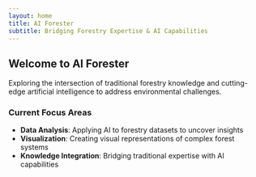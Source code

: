 ```yaml
---
layout: home
title: AI Forester
subtitle: Bridging Forestry Expertise & AI Capabilities
---
```


## Welcome to AI Forester

Exploring the intersection of traditional forestry knowledge and cutting-edge artificial intelligence to address environmental challenges.

### Current Focus Areas

- **Data Analysis**: Applying AI to forestry datasets to uncover insights
- **Visualization**: Creating visual representations of complex forest systems
- **Knowledge Integration**: Bridging traditional expertise with AI capabilities

<!--
When you add projects and learning content, uncomment these sections:

### Latest Insights

{% assign recent_posts = site.learning | sort: 'date' | reverse %}
{% for post in recent_posts limit:3 %}
  <div class="post-card">
    <h3><a href="{{ post.url }}">{{ post.title }}</a></h3>
    <p>{{ post.excerpt }}</p>
    <p class="post-date">{{ post.date | date: "%B %d, %Y" }}</p>
  </div>
{% endfor %}

### Featured Projects

{% assign featured_projects = site.projects | where:"featured", true | sort: 'date' | reverse %}
{% for project in featured_projects limit:2 %}
  <div class="project-card">
    <h3><a href="{{ project.url }}">{{ project.title }}</a></h3>
    <p>{{ project.excerpt }}</p>
  </div>
{% endfor %}
-->
